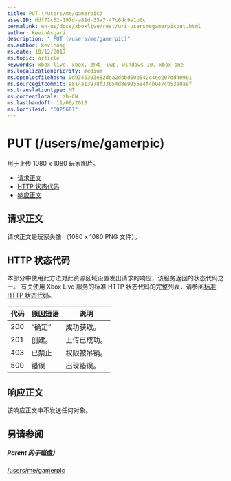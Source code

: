 ```yaml
---
title: PUT (/users/me/gamerpic)
assetID: ddf71c62-197d-a81d-35a7-47c6dc9e1b0c
permalink: en-us/docs/xboxlive/rest/uri-usersmegamerpicput.html
author: KevinAsgari
description: " PUT (/users/me/gamerpic)"
ms.author: kevinasg
ms.date: 10/12/2017
ms.topic: article
keywords: xbox live, xbox, 游戏, uwp, windows 10, xbox one
ms.localizationpriority: medium
ms.openlocfilehash: 0d9346303e82dea2dbbd60b542c4ee207dd40901
ms.sourcegitcommit: e814a13978f33654d8e995584f4b047cb53e0aef
ms.translationtype: MT
ms.contentlocale: zh-CN
ms.lasthandoff: 11/06/2018
ms.locfileid: "6025661"
---
```

# <a name="put-usersmegamerpic"></a>PUT (/users/me/gamerpic)
用于上传 1080 x 1080 玩家图片。 
  * [请求正文](#ID4EQ)
  * [HTTP 状态代码](#ID4EZ)
  * [响应正文](#ID4EXC)
 
<a id="ID4EQ"></a>

 
## <a name="request-body"></a>请求正文
 
请求正文是玩家头像 （1080 x 1080 PNG 文件）。
  
<a id="ID4EZ"></a>

 
## <a name="http-status-codes"></a>HTTP 状态代码
 
本部分中使用此方法对此资源区域设置发出请求的响应，该服务返回的状态代码之一。 有关使用 Xbox Live 服务的标准 HTTP 状态代码的完整列表，请参阅[标准 HTTP 状态代码](../../additional/httpstatuscodes.md)。
 
| 代码| 原因短语| 说明| 
| --- | --- | --- | 
| 200| “确定”| 成功获取。| 
| 201| 创建。| 上传已成功。| 
| 403| 已禁止| 权限被吊销。| 
| 500| 错误| 出现错误。| 
  
<a id="ID4EXC"></a>

 
## <a name="response-body"></a>响应正文
 
该响应正文中不发送任何对象。
  
<a id="ID4ECD"></a>

 
## <a name="see-also"></a>另请参阅
 
<a id="ID4EED"></a>

 
##### <a name="parent"></a>Parent 的子磁盘） 

[/users/me/gamerpic](uri-usersmegamerpic.md)

   